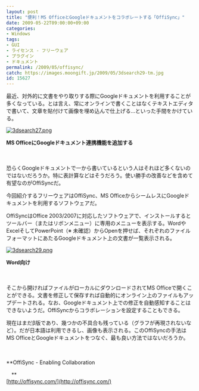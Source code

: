 ```yaml
---
layout: post
title: "便利！MS OfficeとGoogleドキュメントをコラボレートする「OffiSync」"
date: 2009-05-22T09:00:00+09:00
categories:
- Windows
tags: 
- GUI
- ライセンス - フリーウェア
- プラグイン
- ドキュメント
permalink: /2009/05/offisync/
catch: https://images.moongift.jp/2009/05/3dsearch29-tm.jpg
id: 15627
---
```

最近、対外的に文書をやり取りする際にGoogleドキュメントを利用することが多くなっている。とは言え、常にオンラインで書くことはなくテキストエディタで書いて、文章を貼付けて画像を埋め込んで仕上げる…といった手間をかけている。

  

[![3dsearch27.png](https://images.moongift.jp/2009/05/3dsearch27-tm.jpg)](https://images.moongift.jp/2009/05/3dsearch27.png)  
  
**MS OfficeにGoogleドキュメント連携機能を追加する**

  

　

  

恐らくGoogleドキュメントで一から書いているという人はそれほど多くないのではないだろうか。特に表計算などはそうだろう。使い勝手の改善などを含めて有望なのがOffiSyncだ。

  

今回紹介するフリーウェアはOffiSync、MS OfficeからシームレスにGoogleドキュメントを利用するソフトウェアだ。

  
<!--more-->

OffiSyncはOffice 2003/2007に対応したソフトウェアで、インストールするとツールバー（またはリボンメニュー）に専用のメニューを表示する。WordやExcelそしてPowerPoint（※ 未確認）からOpenを押せば、それぞれのファイルフォーマットにあたるGoogleドキュメント上の文書が一覧表示される。

  

[![3dsearch29.png](https://images.moongift.jp/2009/05/3dsearch29-tm.jpg)](https://images.moongift.jp/2009/05/3dsearch29.png)  
  
**Word向け**

  

　

  

そこから開ければファイルがローカルにダウンロードされてMS Officeで開くことができる。文書を修正して保存すれば自動的にオンライン上のファイルもアップデートされる。なお、Googleドキュメント上での修正を自動感知することはできないようだ。OffiSyncからコラボレーションを設定することもできる。

  

現在はまだβ版であり、幾つかの不具合も残っている（グラフが再現されないなど）。だが日本語は利用できるし、画像も表示される。このOffiSyncの手法はMS OfficeとGoogleドキュメントをつなぐ、最も良い方法ではないだろうか。

  

　

  

**OffiSync - Enabling Collaboration  
  
　**  
  [http://offisync.com/](http://offisync.com/)

  
